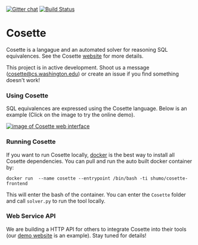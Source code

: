 [![Gitter chat](https://badges.gitter.im/gitterHQ/gitter.png)](https://gitter.im/uwdb/Cosette)
[![Build Status](https://travis-ci.org/uwdb/Cosette.svg?branch=master)](https://travis-ci.org/uwdb/Cosette)

Cosette
=======

Cosette is a langague and an automated solver for reasoning SQL equivalences. See the Cosette [website][web] for more details.

This project is in active development. Shoot us a message (cosette@cs.washington.edu) or create an issue if you find  something doesn't work!


### Using Cosette

SQL equivalences are expressed using the Cosette language. Below is an example (Click on the image to try the online demo). 

<div>
<a href="https://demo.cosette.cs.washington.edu/"> <img src="https://github.com/uwdb/Cosette-Website/blob/gh-pages/images/cosette-ui.png" class="img-responsive" alt="image of Cosette web interface"> </a>
</div>


### Running Cosette

If you want to run Cosette locally, [docker][docker] is the best way to install all Cosette dependencies. You can pull and run the auto built docker container by: 

	docker run  --name cosette --entrypoint /bin/bash -ti shumo/cosette-frontend

This will enter the bash of the container. You can enter the `Cosette` folder and call `solver.py` to run the tool locally.

[web]: http://cosette.cs.washington.edu/.
[docker]: https://docs.docker.com/engine/understanding-docker/


### Web Service API

We are building a HTTP API for others to integrate Cosette into their tools (our [demo website](http://demo.cosette.cs.washington.edu) is an example). Stay tuned for details!
